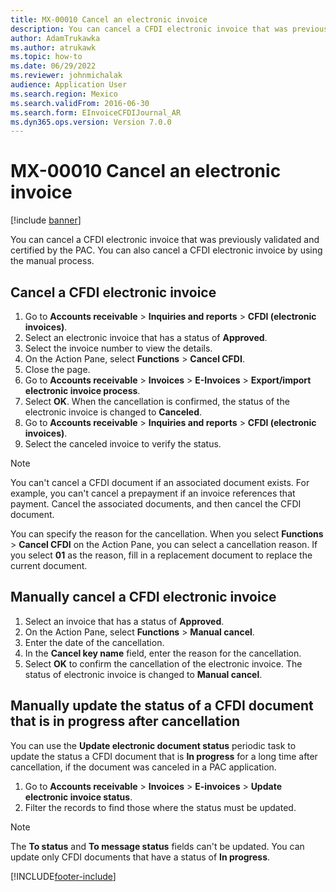 ```yaml
---
title: MX-00010 Cancel an electronic invoice
description: You can cancel a CFDI electronic invoice that was previously validated and certified by the PAC. Learn more with a process on cancelling a CFDI electronic invoice.
author: AdamTrukawka
ms.author: atrukawk
ms.topic: how-to
ms.date: 06/29/2022
ms.reviewer: johnmichalak
audience: Application User
ms.search.region: Mexico
ms.search.validFrom: 2016-06-30
ms.search.form: EInvoiceCFDIJournal_AR
ms.dyn365.ops.version: Version 7.0.0
---
```


# MX-00010 Cancel an electronic invoice

[!include [banner](../../includes/banner.md)]

You can cancel a CFDI electronic invoice that was previously validated and certified by the PAC. You can also cancel a CFDI electronic invoice by using the manual process.

## Cancel a CFDI electronic invoice

1. Go to **Accounts receivable** \> **Inquiries and reports** \> **CFDI (electronic invoices)**.
2. Select an electronic invoice that has a status of **Approved**.
3. Select the invoice number to view the details.
4. On the Action Pane, select **Functions** \> **Cancel CFDI**.
5. Close the page.
6. Go to **Accounts receivable** \> **Invoices** \> **E-Invoices** \> **Export/import electronic invoice process**.
7. Select **OK**. When the cancellation is confirmed, the status of the electronic invoice is changed to **Canceled**.
8. Go to **Accounts receivable** \> **Inquiries and reports** \> **CFDI (electronic invoices)**.
9. Select the canceled invoice to verify the status.

> [!NOTE]
> You can't cancel a CFDI document if an associated document exists. For example, you can't cancel a prepayment if an invoice references that payment. Cancel the associated documents, and then cancel the CFDI document.

You can specify the reason for the cancellation. When you select **Functions** \> **Cancel CFDI** on the Action Pane, you can select a cancellation reason. If you select **01** as the reason, fill in a replacement document to replace the current document.

## Manually cancel a CFDI electronic invoice

1. Select an invoice that has a status of **Approved**.
2. On the Action Pane, select **Functions** \> **Manual cancel**.
3. Enter the date of the cancellation.
4. In the **Cancel key name** field, enter the reason for the cancellation.
5. Select **OK** to confirm the cancellation of the electronic invoice. The status of electronic invoice is changed to **Manual cancel**.

## Manually update the status of a CFDI document that is in progress after cancellation

You can use the **Update electronic document status** periodic task to update the status a CFDI document that is **In progress** for a long time after cancellation, if the document was canceled in a PAC application.

1. Go to **Accounts receivable** \> **Invoices** \> **E-invoices** \> **Update electronic invoice status**.
2. Filter the records to find those where the status must be updated.

> [!NOTE]
> The **To status** and **To message status** fields can't be updated. You can update only CFDI documents that have a status of **In progress**.

[!INCLUDE[footer-include](../../../includes/footer-banner.md)]
